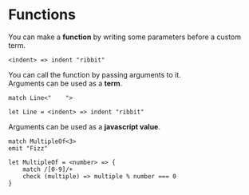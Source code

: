 # Functions

You can make a **function** by writing some parameters before a custom term.

```
<indent> => indent "ribbit"
```

You can call the function by passing arguments to it.\
Arguments can be used as a **term**.

```
match Line<"    ">

let Line = <indent> => indent "ribbit"
```

Arguments can be used as a **javascript value**.

```
match MultipleOf<3>
emit "Fizz"

let MultipleOf = <number> => {
    match /[0-9]/+
    check (multiple) => multiple % number === 0
}
```
